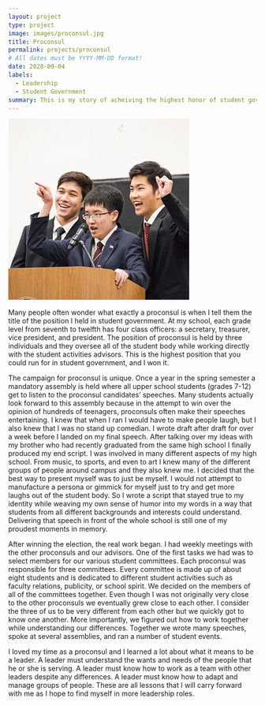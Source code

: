```yaml
---
layout: project
type: project
image: images/proconsul.jpg
title: Proconsul
permalink: projects/proconsul
# All dates must be YYYY-MM-DD format!
date: 2020-09-04
labels:
  - Leadership
  - Student Government
summary: This is my story of acheiving the highest honor of student governemnt.
---
```


<img class="ui medium right floated rounded image" src="../images/proconsul.jpg">

Many people often wonder what exactly a proconsul is when I tell them the title of the position I held in student government. At my school, each grade level from seventh to twelfth has four class officers: a secretary, treasurer, vice president, and president. The position of proconsul is held by three individuals and they oversee all of the student body while working directly with the student activities advisors. This is the highest position that you could run for in student government, and I won it. 

The campaign for proconsul is unique. Once a year in the spring semester a mandatory assembly is held where all upper school students (grades 7-12) get to listen to the proconsul candidates’ speeches. Many students actually look forward to this assembly because in the attempt to win over the opinion of hundreds of teenagers, proconsuls often make their speeches entertaining. I knew that when I ran I would have to make people laugh, but I also knew that I was no stand up comedian. I wrote draft after draft for over a week before I landed on my final speech. After talking over my ideas with my brother who had recently graduated from the same high school I finally produced my end script. I was involved in many different aspects of my high school. From music, to sports, and even to art I knew many of the different groups of people around campus and they also knew me. I decided that the best way to present myself was to just be myself. I would not attempt to manufacture a persona or gimmick for myself just to try and get more laughs out of the student body. So I wrote a script that stayed true to my identity while weaving my own sense of humor into my words in a way that students from all different backgrounds and interests could understand. Delivering that speech in front of the whole school is still one of my proudest moments in memory. 

After winning the election, the real work began. I had weekly meetings with the other proconsuls and our advisors. One of the first tasks we had was to select members for our various student committees. Each proconsul was responsible for three committees. Every committee is made up of about eight students and is dedicated to different student activities such as faculty relations, publicity, or school spirit. We decided on the members of all of the committees together. Even though I was not originally very close to the other proconsuls we eventually grew close to each other. I consider the three of us to be very different from each other but we quickly got to know one another. More importantly, we figured out how to work together while understanding our differences. Together we wrote many speeches, spoke at several assemblies, and ran a number of student events.    

I loved my time as a proconsul and I learned a lot about what it means to be a leader. A leader must understand the wants and needs of the people that he or she is serving. A leader must know how to work as a team with other leaders despite any differences. A leader must know how to adapt and manage groups of people. These are all lessons that I will carry forward with me as I hope to find myself in more leadership roles. 
